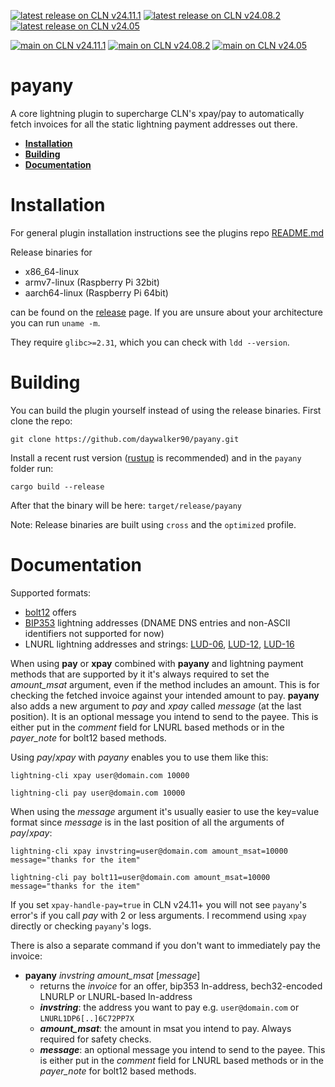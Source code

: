 [![latest release on CLN v24.11.1](https://github.com/daywalker90/payany/actions/workflows/latest_v24.11.yml/badge.svg?branch=main)](https://github.com/daywalker90/payany/actions/workflows/latest_v24.11.yml) [![latest release on CLN v24.08.2](https://github.com/daywalker90/payany/actions/workflows/latest_v24.08.yml/badge.svg?branch=main)](https://github.com/daywalker90/payany/actions/workflows/latest_v24.08.yml) [![latest release on CLN v24.05](https://github.com/daywalker90/payany/actions/workflows/latest_v24.05.yml/badge.svg?branch=main)](https://github.com/daywalker90/payany/actions/workflows/latest_v24.05.yml)

[![main on CLN v24.11.1](https://github.com/daywalker90/payany/actions/workflows/main_v24.11.yml/badge.svg?branch=main)](https://github.com/daywalker90/payany/actions/workflows/main_v24.11.yml) [![main on CLN v24.08.2](https://github.com/daywalker90/payany/actions/workflows/main_v24.08.yml/badge.svg?branch=main)](https://github.com/daywalker90/payany/actions/workflows/main_v24.08.yml) [![main on CLN v24.05](https://github.com/daywalker90/payany/actions/workflows/main_v24.05.yml/badge.svg?branch=main)](https://github.com/daywalker90/payany/actions/workflows/main_v24.05.yml)

# payany
A core lightning plugin to supercharge CLN's xpay/pay to automatically fetch invoices for all the static lightning payment addresses out there.

- **[Installation](#installation)**
- **[Building](#building)**
- **[Documentation](#documentation)**

# Installation
For general plugin installation instructions see the plugins repo [README.md](https://github.com/lightningd/plugins/blob/master/README.md#Installation)

Release binaries for
* x86_64-linux
* armv7-linux (Raspberry Pi 32bit)
* aarch64-linux (Raspberry Pi 64bit)

can be found on the [release](https://github.com/daywalker90/payany/releases) page. If you are unsure about your architecture you can run ``uname -m``.

They require ``glibc>=2.31``, which you can check with ``ldd --version``.

# Building
You can build the plugin yourself instead of using the release binaries.
First clone the repo:

```
git clone https://github.com/daywalker90/payany.git
```

Install a recent rust version ([rustup](https://rustup.rs/) is recommended) and in the ``payany`` folder run:

```
cargo build --release
```

After that the binary will be here: ``target/release/payany``

Note: Release binaries are built using ``cross`` and the ``optimized`` profile.


# Documentation

Supported formats:

- [bolt12](https://github.com/lightning/bolts/blob/master/12-offer-encoding.md) offers
- [BIP353](https://github.com/bitcoin/bips/blob/master/bip-0353.mediawiki) lightning addresses (DNAME DNS entries and non-ASCII identifiers not supported for now)
- LNURL lightning addresses and strings: [LUD-06](https://github.com/lnurl/luds/blob/luds/06.md), [LUD-12](https://github.com/lnurl/luds/blob/luds/12.md), [LUD-16](https://github.com/lnurl/luds/blob/luds/16.md)

When using **pay** or **xpay** combined with **payany** and lightning payment methods that are supported by it it's always required to set the *amount_msat* argument, even if the method includes an amount. This is for checking the fetched invoice against your intended amount to pay. **payany** also adds a new argument to *pay* and *xpay* called *message* (at the last position). It is an optional message you intend to send to the payee. This is either put in the *comment* field for LNURL based methods or in the *payer_note* for bolt12 based methods.

Using *pay*/*xpay* with *payany* enables you to use them like this:

`lightning-cli xpay user@domain.com 10000`

`lightning-cli pay user@domain.com 10000`

When using the *message* argument it's usually easier to use the key=value format since *message* is in the last position of all the arguments of *pay*/*xpay*:

`lightning-cli xpay invstring=user@domain.com amount_msat=10000 message="thanks for the item"`

`lightning-cli pay bolt11=user@domain.com amount_msat=10000 message="thanks for the item"`

If you set `xpay-handle-pay=true` in CLN v24.11+ you will not see `payany`'s error's if you call *pay* with 2 or less arguments. I recommend using `xpay` directly or checking `payany`'s logs.

There is also a separate command if you don't want to immediately pay the invoice:
* **payany** *invstring* *amount_msat* [*message*]
    * returns the *invoice* for an offer, bip353 ln-address, bech32-encoded LNURLP or LNURL-based ln-address
    * ***invstring***: the address you want to pay e.g. `user@domain.com` or `LNURL1DP6[..]6C72PP7X`
    * ***amount_msat***: the amount in msat you intend to pay. Always required for safety checks.
    * ***message***: an optional message you intend to send to the payee. This is either put in the *comment* field for LNURL based methods or in the *payer_note* for bolt12 based methods.
